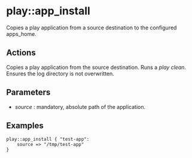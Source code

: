 play::app_install
=================

Copies a play application from a source destination to the configured apps_home.

Actions
-------
Copies a play application from the source destination. Runs a _play clean_. Ensures the log directory is not overwritten.

Parameters
----------

* *source* :  mandatory, absolute path of the application.

Examples
--------

	play::app_install { "test-app":
		source => "/tmp/test-app"
	}
